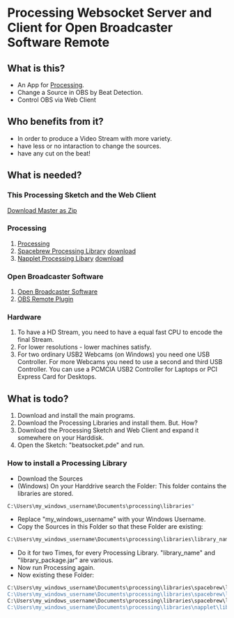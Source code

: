Processing Websocket Server and Client for Open Broadcaster Software Remote
==================================================

What is this?
--------------------------------------

- An App for [Processing](http://processing.org).
- Change a Source in OBS by Beat Detection.
- Control OBS via Web Client

Who benefits from it?
--------------------------------------

- In order to produce a Video Stream with more variety.
- have less or no intaraction to change the sources.
- have any cut on the beat!

What is needed?
--------------------------------------

### This Processing Sketch and the Web Client
[Download Master as Zip](https://github.com/seekwhencer/Processing-Websocket-Client-Remote-for-Open-Broadcaster-Software/archive/master.zip)

### Processing
1. [Processing](https://processing.org/download)
2. [Spacebrew Processing Library](https://github.com/Spacebrew/spacebrewP5) [download](https://github.com/Spacebrew/spacebrewP5/archive/master.zip)
3. [Napplet Processing Libary](https://github.com/acsmith/napplet) [download](https://github.com/acsmith/napplet/downloads)

### Open Broadcaster Software
1. [Open Broadcaster Software](https://obsproject.com/)
2. [OBS Remote Plugin](http://www.obsremote.com/download.html)

### Hardware
1. To have a HD Stream, you need to have a equal fast CPU to encode the final Stream.
2. For lower resolutions - lower machines satisfy.
3. For two ordinary USB2 Webcams (on Windows) you need one USB Controller. For more Webcams you need to use a second and third USB Controller. You can use a PCMCIA USB2 Controller for Laptops or PCI Express Card for Desktops.

What is todo?
--------------------------------------
1. Download and install the main programs.
2. Download the Processing Libraries and install them. But. How?
3. Download the Processing Sketch and Web Client and expand it somewhere on your Harddisk.
4. Open the Sketch: "beatsocket.pde" and run.

### How to install a Processing Library
- Download the Sources
- (Windows) On your Harddrive search the Folder: This folder contains the libraries are stored.
```bash
C:\Users\my_windows_username\Documents\processing\libraries"
```
- Replace "my_windows_username" with your Windows Username.
- Copy the Sources in this Folder so that these Folder are existing:
```bash
C:\Users\my_windows_username\Documents\processing\libraries\library_name\library\library_package.jar"
```
- Do it for two Times, for every Processing Library. "library_name" and "library_package.jar" are various.
- Now run Processing again.
- Now existing these Folder:
```bash
C:\Users\my_windows_username\Documents\processing\libraries\spacebrew\library\json4processing.jar"
C:\Users\my_windows_username\Documents\processing\libraries\spacebrew\library\Websocket.jar"
C:\Users\my_windows_username\Documents\processing\libraries\spacebrew\library\spacebrew.jar"
C:\Users\my_windows_username\Documents\processing\libraries\napplet\library\napplet.jar"
```